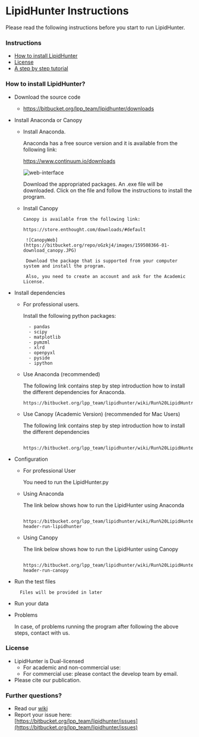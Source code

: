 # LipidHunter Instructions #

Please read the following instructions before you start to run LipidHunter.

### Instructions ###

* [How to install LipidHunter](#markdown-header-how-to-install-lipidhunter)
* [License](#markdown-header-license)
* [A step by step tutorial](https://bitbucket.org/lpp_team/lipidhunter/wiki/Home)

### How to install LipidHunter? ###

* Download the source code
    + https://bitbucket.org/lpp_team/lipidhunter/downloads
* Install Anaconda or Canopy 
  * Install Anaconda. 
    
      Anaconda has a free source version and it is available from the following link:
          
       https://www.continuum.io/downloads
            
       ![web-interface](https://bitbucket.org/repo/oGzkj4/images/939759706-01-downloadLink.PNG)
             
      Download the appropriated packages.
      An .exe file will be downloaded. 
      Click on the file and follow the instructions to install the program.
        
  * Install Canopy
    
        Canopy is available from the following link:
        
        https://store.enthought.com/downloads/#default
        
         ![CanopyWeb](https://bitbucket.org/repo/oGzkj4/images/159508366-01-download_canopy.JPG)
         
         Download the package that is supported from your computer system and install the program.
            
         Also, you need to create an account and ask for the Academic License.
            
* Install dependencies
    * For professional users. 
       
       Install the following python packages:
       
            - pandas
            - scipy
            - matplotlib
            - pymzml
            - xlrd
            - openpyxl
            - pyside
            - ipython
    * Use Anaconda (recommended)
        
        The following link contains step by step introduction how to install the different dependencies for Anaconda.
    
          https://bitbucket.org/lpp_team/lipidhunter/wiki/Run%20LipidHuntr%20throw%20Anaconda
    * Use Canopy (Academic Version) (recommended for Mac Users)
    
        The following link contains step by step introduction how to install the different dependencies
    
            https://bitbucket.org/lpp_team/lipidhunter/wiki/Run%20LipidHunter%20using%20Canopy

* Configuration
    * For professional User
        
        You need to run the LipidHunter.py
    
    * Using Anaconda
        
        The link below shows how to run the LipidHunter using Anaconda 
    
            https://bitbucket.org/lpp_team/lipidhunter/wiki/Run%20LipidHunter%20using%20Anaconda#markdown-header-run-lipidhunter
         
    * Using Canopy
    
        The link below shows how to run the LipidHunter using Canopy
    
            https://bitbucket.org/lpp_team/lipidhunter/wiki/Run%20LipidHunter%20using%20Canopy#markdown-header-run-canopy

* Run the test files
        
        Files will be provided in later
* Run your data

* Problems
    
    In case, of problems running the program after following the above steps, contact with us.

### License ###

+ LipidHunter is Dual-licensed
    * For academic and non-commercial use:
    * For commercial use: please contact the develop team by email.
+ Please cite our publication. 

### Further questions? ###

* Read our [wiki](https://bitbucket.org/lpp_team/lipidhunter/wiki/Home)
* Report your issue here: [https://bitbucket.org/lpp_team/lipidhunter/issues](https://bitbucket.org/lpp_team/lipidhunter/issues)